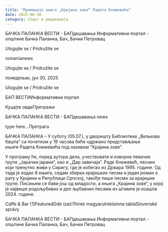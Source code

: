 ```yaml
---
title: "Промоција књиге „Крајина зове“ Радета Кнежевића"
date: 2025-06-30
category: Спорт и рекреација
---
```


БАЧКА ПАЛАНКА ВЕСТИ - БАПдешавања Информативни портал - општине Бачка Паланка, Бач, Бачки Петровац

Ulogujte se / Pridružite se

romanianews

Ulogujte se / Pridružite se

понедељак, јун 30, 2025

Ulogujte se / Pridružite se

БАП ВЕСТИИнформативни портал

Куцајте овдеПретражи

БАЧКА ПАЛАНКА ВЕСТИ - БАПдешавања news

type here...Претрага

БАЧКА ПАЛАНКА – У суботу (05.07.), у дворишту Библиотеке „Вељкова башта“ са почетком у 19 часова биће одржано представљање књиге Радета Кнежевића под називом “Крајина зове”.

У програму ће, поред аутора дела, учествовати и изворне певачке групе „Јарачки јарани“, као и „Дар завичаја“.
Раде Кнежевић, песник који тренутно живи у Сиригу, где је избегао из Дрвара 1995. године. Од тада је издао 8 књига, седам збирки крајишких песма и један роман о рату у Крајини и Републици Српској, такође пише песме за крајишке групе. Писањем се бави још од младости, а књига „Крајина зове“, у којој је највише родољубивих и део љубавних песама из штампе је изашла 2024. године.

Caffe & Bar (1)FeaturedGde izaći?hírek magyarulreklamna tablaSlovenské správy

БАЧКА ПАЛАНКА ВЕСТИ - БАПдешавања Информативни портал - општине Бачка Паланка, Бач, Бачки Петровац
